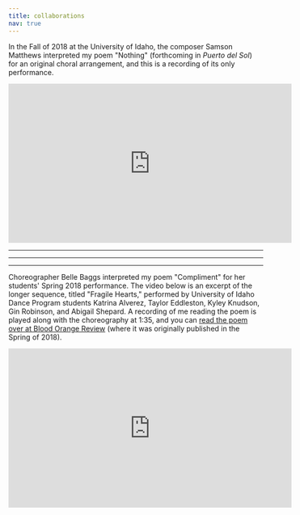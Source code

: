 ```yaml
---
title: collaborations
nav: true
---
```

In the Fall of 2018 at the University of Idaho, the composer Samson Matthews interpreted my poem "Nothing" (forthcoming in *Puerto del Sol*) for an original choral arrangement, and this is a recording of its only performance.

<iframe width="560" height="315" src="https://www.youtube.com/embed/pPJ-cIykNOc" frameborder="0" allow="accelerometer; autoplay; encrypted-media; gyroscope; picture-in-picture" allowfullscreen></iframe>

---  
---
---

Choreographer Belle Baggs interpreted my poem "Compliment" for her students' Spring 2018 performance. The video below is an excerpt of the longer sequence, titled "Fragile Hearts," performed by University of Idaho Dance Program students Katrina Alverez, Taylor Eddleston, Kyley Knudson, Gin Robinson, and Abigail Shepard. A recording of me reading the poem is played along with the choreography at 1:35, and you can [read the poem over at Blood Orange Review](http://bloodorangereview.com/coreyoglesby/compliment/) (where it was originally published in the Spring of 2018).

<iframe width="560" height="315" src="https://www.youtube.com/embed/YP450BBHx-E" frameborder="0" allow="accelerometer; autoplay; encrypted-media; gyroscope; picture-in-picture" allowfullscreen></iframe>